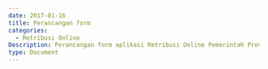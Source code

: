 ```yaml
---
date: 2017-01-16
title: Perancangan form
categories:
  - Retribusi Online
Description: Perancangan form aplikasi Retribusi Online Pemerintah Provinsi Banten
type: Document
---
```



